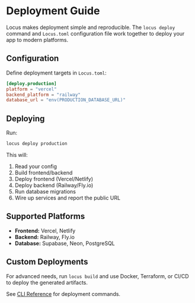 # Deployment Guide

Locus makes deployment simple and reproducible. The `locus deploy` command and `Locus.toml` configuration file work together to deploy your app to modern platforms.

## Configuration

Define deployment targets in `Locus.toml`:

```toml
[deploy.production]
platform = "vercel"
backend_platform = "railway"
database_url = "env(PRODUCTION_DATABASE_URL)"
```

## Deploying

Run:
```bash
locus deploy production
```

This will:
1. Read your config
2. Build frontend/backend
3. Deploy frontend (Vercel/Netlify)
4. Deploy backend (Railway/Fly.io)
5. Run database migrations
6. Wire up services and report the public URL

## Supported Platforms

- **Frontend:** Vercel, Netlify
- **Backend:** Railway, Fly.io
- **Database:** Supabase, Neon, PostgreSQL

## Custom Deployments

For advanced needs, run `locus build` and use Docker, Terraform, or CI/CD to deploy the generated artifacts.

See [CLI Reference](./cli.md) for deployment commands.
